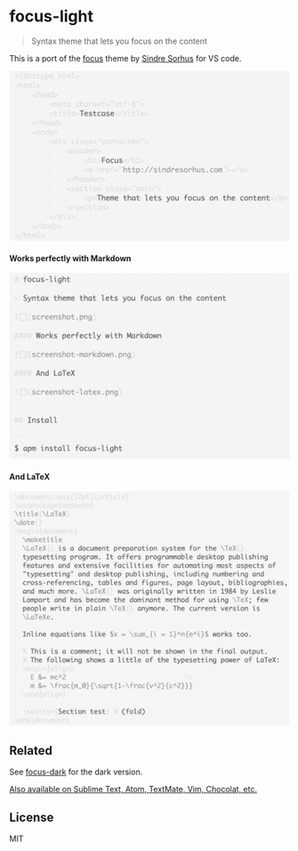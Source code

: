 # focus-light

> Syntax theme that lets you focus on the content

This is a port of the [focus](https://github.com/sindresorhus/focus) theme by [Sindre Sorhus](https://github.com/sindresorhus) for VS code.

![](https://raw.githubusercontent.com/brandon93s/vscode-focus-light/master/static/screenshot.png)

#### Works perfectly with Markdown

![](https://raw.githubusercontent.com/brandon93s/vscode-focus-light/master/static/screenshot-markdown.png)

#### And LaTeX

![](https://raw.githubusercontent.com/brandon93s/vscode-focus-light/master/static/screenshot-latex.png)



## Related

See [focus-dark](https://github.com/brandon93s/vscode-focus-dark) for the dark version.

[Also available on Sublime Text, Atom, TextMate, Vim, Chocolat, etc.](https://github.com/sindresorhus/focus)


## License

MIT
